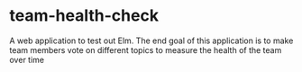 # team-health-check

A web application to test out Elm. The end goal of this application is to make team members vote on different topics to measure the health of the team over time
